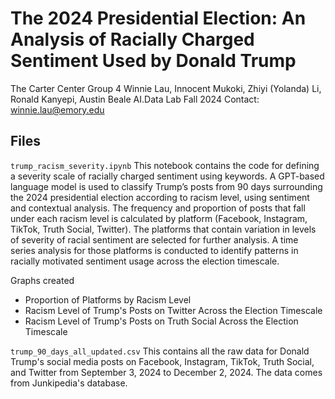 # The 2024 Presidential Election: An Analysis of Racially Charged Sentiment Used by Donald Trump
The Carter Center Group 4
Winnie Lau, Innocent Mukoki, Zhiyi (Yolanda) Li, Ronald Kanyepi, Austin Beale
AI.Data Lab Fall 2024
Contact: [winnie.lau@emory.edu](winnie.lau@emory.edu)

## Files
`trump_racism_severity.ipynb`
This notebook contains the code for defining a severity scale of racially charged sentiment using keywords. A GPT-based language model is used to classify Trump’s posts from 90 days surrounding the 2024 presidential election according to racism level, using sentiment and contextual analysis. The frequency and proportion of posts that fall under each racism level is calculated by platform (Facebook, Instagram, TikTok, Truth Social, Twitter). The platforms that contain variation in levels of severity of racial sentiment are selected for further analysis. A time series analysis for those platforms is conducted to identify patterns in racially motivated sentiment usage across the election timescale.

Graphs created
- Proportion of Platforms by Racism Level
- Racism Level of Trump's Posts on Twitter Across the Election Timescale
- Racism Level of Trump's Posts on Truth Social Across the Election Timescale

`trump_90_days_all_updated.csv`
This contains all the raw data for Donald Trump's social media posts on Facebook, Instagram, TikTok, Truth Social, and Twitter from September 3, 2024 to December 2, 2024. The data comes from Junkipedia's database.